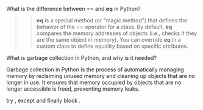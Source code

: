 What is the difference between == and __eq__ in Python?

>>  __eq__ is a special method (or "magic method") that defines the behavior of the == operator for a class.
By default, __eq__ compares the memory addresses of objects (i.e., checks if they are the same object in memory).
You can override __eq__ in a custom class to define equality based on specific attributes.


What is garbage collection in Python, and why is it needed?

Garbage collection in Python is the process of automatically managing memory by reclaiming unused memory and cleaning up objects that are no longer in use.
It ensures that memory occupied by objects that are no longer accessible is freed, preventing memory leaks.

try , except and finally block .
